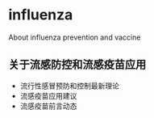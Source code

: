 # influenza
About influenza prevention and vaccine

## 关于流感防控和流感疫苗应用

+ 流行性感冒预防和控制最新理论
+ 流感疫苗应用建议
+ 流感疫苗前言动态
